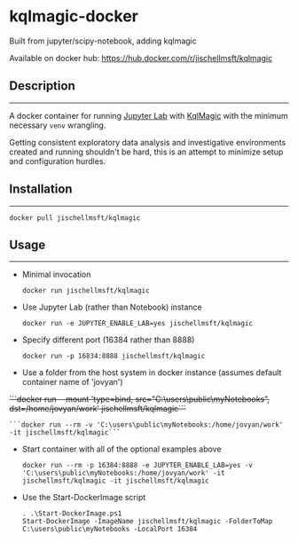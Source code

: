 # kqlmagic-docker
 Built from jupyter/scipy-notebook, adding kqlmagic

 Available on docker hub: https://hub.docker.com/r/jischellmsft/kqlmagic


## Description
---
A docker container for running [Jupyter Lab](https://hub.docker.com/r/jupyter/scipy-notebook/) with [KqlMagic](https://github.com/microsoft/jupyter-Kqlmagic) with the minimum necessary ```venv``` wrangling. 

Getting consistent exploratory data analysis and investigative environments created and running shouldn't be hard, this is an attempt to minimize setup and configuration hurdles.

## Installation
---
```docker pull jischellmsft/kqlmagic```

## Usage
---
- Minimal invocation

    ```docker run jischellmsft/kqlmagic```

- Use Jupyter Lab (rather than Notebook) instance

    ```docker run -e JUPYTER_ENABLE_LAB=yes jischellmsft/kqlmagic```

- Specify different port (16384 rather than 8888)

    ```docker run -p 16834:8888 jischellmsft/kqlmagic```

- Use a folder from the host system in docker instance (assumes default container name of 'jovyan')

<strike>
    ```docker run --mount 'type=bind, src="C:\users\public\myNotebooks", dst=/home/jovyan/work' jischellmsft/kqlmagic```
</strike>

    ```docker run --rm -v 'C:\users\public\myNotebooks:/home/jovyan/work' -it jischellmsft/kqlmagic```

- Start container with all of the optional examples above

    ```docker run --rm -p 16384:8888 -e JUPYTER_ENABLE_LAB=yes -v 'C:\users\public\myNotebooks:/home/jovyan/work' -it jischellmsft/kqlmagic -it jischellmsft/kqlmagic```

- Use the Start-DockerImage script

    ```
    . .\Start-DockerImage.ps1
    Start-DockerImage -ImageName jischellmsft/kqlmagic -FolderToMap C:\users\public\myNotebooks -LocalPort 16384
    ```